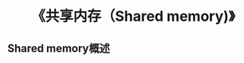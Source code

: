<div align="center">
    <h1>
        《共享内存（Shared memory)》
    </h1>
</div>

<h2>Shared memory概述 </h2>
